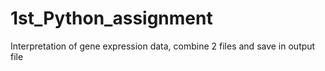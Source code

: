 # 1st_Python_assignment
Interpretation of gene expression data, combine 2 files and save in output file
